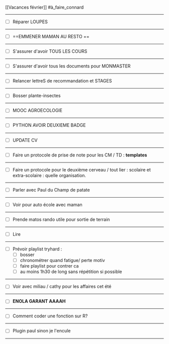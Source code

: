 [[Vacances février]] #à_faire_connard 
___
- [ ] Réparer LOUPES
___
- [ ] ==EMMENER MAMAN AU RESTO ==
___
- [ ] S'assurer d'avoir TOUS LES COURS
___
- [ ] S'assurer d'avoir tous les documents pour MONMASTER
___
- [ ] Relancer lettreS de recommandation et STAGES
___
- [ ] Bosser plante-insectes
___
- [ ] MOOC AGROECOLOGIE
___
- [ ] PYTHON AVOIR DEUXIEME BADGE
___
- [ ] UPDATE CV
___
- [ ] Faire un protocole de prise de note pour les CM / TD : **templates**
___
- [ ] Faire un protocole pour le deuxième cerveau / tout lier : scolaire et extra-scolaire : quelle organisation.
___
- [ ] Parler avec Paul du Champ de patate
___
- [ ] Voir pour auto école avec maman
___
- [ ] Prende matos rando utile pour sortie de terrain
___
- [ ] Lire
___
- [ ] Prévoir playlist tryhard :
	- [ ] bosser
	- [ ] chronométrer quand fatigue/ perte motiv
	- [ ] faire playlist pour contrer ca
	- [ ] au moins 1h30 de long sans répétition si possible
___
- [ ] Voir avec miliau / cathy pour les affaires cet été
___
- [ ] **ENOLA GARANT AAAAH**
___
- [ ] Comment coder une fonction sur R?
___
- [ ] Plugin paul sinon je l'encule
___




